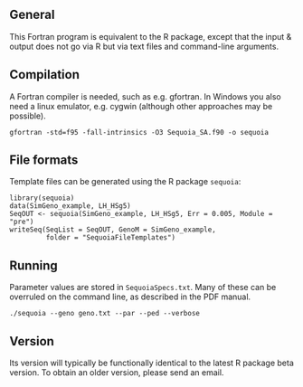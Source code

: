 ## General
This Fortran program is equivalent to the R package, except that the input & output does not go via R but via text files and command-line arguments. 


## Compilation
A Fortran compiler is needed, such as e.g. gfortran. In Windows you also need a linux emulator, e.g. cygwin (although other approaches may be possible).
```
gfortran -std=f95 -fall-intrinsics -O3 Sequoia_SA.f90 -o sequoia
```


## File formats
Template files can be generated using the R package `sequoia`:
```
library(sequoia)
data(SimGeno_example, LH_HSg5)
SeqOUT <- sequoia(SimGeno_example, LH_HSg5, Err = 0.005, Module = "pre")
writeSeq(SeqList = SeqOUT, GenoM = SimGeno_example, 
         folder = "SequoiaFileTemplates")
```

## Running
Parameter values are stored in `SequoiaSpecs.txt`. Many of these can be overruled on the command line, as described in the PDF manual. 
```
./sequoia --geno geno.txt --par --ped --verbose
```


## Version
Its version will typically be functionally identical to the latest R package beta version. To obtain an older version, please send an email. 